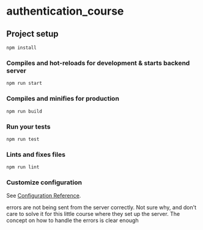# authentication_course

## Project setup

```
npm install
```

### Compiles and hot-reloads for development & starts backend server

```
npm run start
```

### Compiles and minifies for production

```
npm run build
```

### Run your tests

```
npm run test
```

### Lints and fixes files

```
npm run lint
```

### Customize configuration

See [Configuration Reference](https://cli.vuejs.org/config/).

errors are not being sent from the server correctly. Not sure why, and don't care to solve it for this little course where they set up the server. The concept on how to handle the errors is clear enough